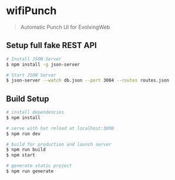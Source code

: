 # wifiPunch

> Automatic Punch UI for EvolvingWeb

## Setup full fake REST API

```bash
# Install JSON Server
$ npm install -g json-server

# Start JSON Server
$ json-server --watch db.json --port 3004 --routes routes.json
```

## Build Setup

```bash
# install dependencies
$ npm install

# serve with hot reload at localhost:3000
$ npm run dev

# build for production and launch server
$ npm run build
$ npm start

# generate static project
$ npm run generate
```

